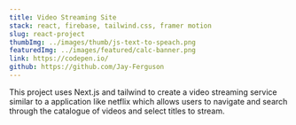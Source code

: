 ```yaml
---
title: Video Streaming Site
stack: react, firebase, tailwind.css, framer motion
slug: react-project
thumbImg: ../images/thumb/js-text-to-speach.png
featuredImg: ../images/featured/calc-banner.png
link: https://codepen.io/
github: https://github.com/Jay-Ferguson
---
```

This project uses Next.js and tailwind to create a video streaming service similar to a application like netflix which allows users to 
navigate and search through the catalogue of videos and select titles to stream. 
